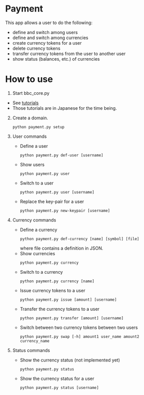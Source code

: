 Payment
==========
This app allows a user to do the following:
* define and switch among users
* define and switch among currencies
* create currency tokens for a user
* delete currency tokens
* transfer currency tokens from the user to another user
* show status (balances, etc.) of currencies

# How to use
1. Start bbc_core.py
  * See [tutorials](https://github.com/beyond-blockchain/bbc1/tree/develop/docs)
  * Those tutorials are in Japanese for the time being.
2. Create a domain.
    ```
    python payment.py setup
    ```
3. User commands
    * Define a user
        ```
        python payment.py def-user [username]
        ```
    * Show users
        ```
        python payment.py user
        ```
    * Switch to a user
        ```
        python payment.py user [username]
        ```
    * Replace the key-pair for a user
        ```
        python payment.py new-keypair [username]
        ```
4. Currency commands
    * Define a currency
        ```
        python payment.py def-currency [name] [symbol] [file]
        ```
      where file contains a definition in JSON.
    * Show currencies
        ```
        python payment.py currency
        ```
    * Switch to a currency
        ```
        python payment.py currency [name]
        ```
    * Issue currency tokens to a user
        ```
        python payment.py issue [amount] [username]
        ```
    * Transfer the currency tokens to a user
        ```
        python payment.py transfer [amount] [username]
        ```
    * Switch between two currency tokens between two users
        ```
        python payment.py swap [-h] amount1 user_name amount2 currency_name
        ```
      
5. Status commands
    * Show the currency status (not implemented yet)
        ```
        python payment.py status
        ```
    * Show the currency status for a user
        ```
        python payment.py status [username]
        ```
